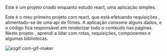 Este é um projeto criado enquanto estudo react, uma aplicação simples.

Este é o meu primeiro projeto com react, que está efetuando requisições , alimentado-se de uma api de filmes.
A aplicação consome alguns dados, e o código fica responsável em renderizar todo o conteúdo nas páginas.
Neste projeto , aprendi a lidar com rotas, requisições, componentes e algumas bibliotecas.

![ezgif com-gif-maker](https://user-images.githubusercontent.com/69211869/205332910-7d737108-429f-44b4-a105-9141c0093b94.gif)
